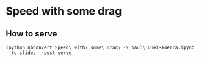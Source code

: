 # Speed with some drag

## How to serve

``ipython nbconvert Speed\ with\ some\ drag\ -\ Saul\ Diez-Guerra.ipynb --to slides --post serve``
